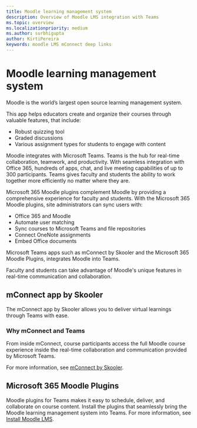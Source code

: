 ```yaml
---
title: Moodle learning management system
description: Overview of Moodle LMS integration with Teams
ms.topic: overview
ms.localizationpriority: medium
ms.author: surbhigupta
author: KirtiPereira
keywords: moodle LMS mConnect deep links
---
```


# Moodle learning management system

Moodle is the world’s largest open source learning management system. 

This app helps educators create and organize their courses through valuable features, that include:
* Robust quizzing tool 
* Graded discussions
* Various assignment types for students to engage with content  
 
Moodle integrates with Microsoft Teams. Teams is the hub for real-time collaboration, teamwork, and productivity. With seamless integration with Office 365, hundreds of apps, chat, and live meeting capabilities of up to 300 participants. Teams gives faculty and students the ability to work together more efficiently no matter where they are. 
 
Microsoft 365 Moodle plugins complement Moodle by providing a comprehensive experience for faculty and students. With the Microsoft 365 Moodle plugins, site administrators can sync users with:

* Office 365 and Moodle
* Automate user matching
* Sync courses to Microsoft Teams and file repositories
* Connect OneNote assignments
* Embed Office documents
 
Microsoft Teams apps such as mConnect by Skooler and the Microsoft 365 Moodle Plugins, integrates Moodle into Teams.

Faculty and students can take advantage of Moodle's unique features in real-time communication and collaboration.

## mConnect app by Skooler

The mConnect app by Skooler allows you to deliver virtual learnings through Teams with ease.

### Why mConnect and Teams

From inside mConnect, course participants access the full Moodle course experience inside the real-time collaboration and communication provided by Microsoft Teams.

For more information, see [mConnect by Skooler](https://skooler.com/mconnect/how-to/).

## Microsoft 365 Moodle Plugins

Moodle plugins for Teams makes it easy to schedule, deliver, and collaborate on course content. Install the plugins that seamlessly bring the Moodle learning management system into Teams. For more information, see [Install Moodle LMS](moodleInstructions.md).

